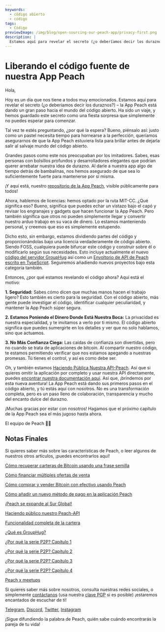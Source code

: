 ```yaml
---
keywords:
  - código abierto
  - código
tags:
  - Código
previewImage: /img/blog/open-sourcing-our-peach-app/privacy-first.png
description: |
  Estamos aquí para revelar el secreto (¿o deberíamos decir los duraznos?) – la App Peach está dando un gran paso hacia el mundo del código abierto.
---
```


# Liberando el código fuente de nuestra App Peach

Hola,

Hoy es un día que nos tiene a todos muy emocionados. Estamos aquí para revelar el secreto (¿o deberíamos decir los duraznos?) – la App Peach está dando un gran paso hacia el mundo del código abierto. Ha sido un viaje, y hemos guardado este secreto como una fiesta sorpresa que simplemente no puedes esperar para comenzar.

Tal vez te estés preguntando, ¿por qué la espera? Bueno, piénsalo así: justo como un pastel necesita tiempo para hornearse a la perfección, queríamos asegurarnos de que la App Peach estuviera lista para brillar antes de dejarla salir al salvaje mundo del código abierto.

Grandes pasos como este nos preocupaban por los imitadores. Sabes, esas personas con bolsillos profundos y desarrolladores elegantes que podrían querer arrebatar nuestra idea de durazno. Al darle a nuestra app algo de tiempo detrás de bambalinas, nos hemos asegurado de que sea lo suficientemente fuerte para mantenerse por sí misma.

¡Y aquí está, nuestro [repositorio de la App Peach](https://github.com/Peach2Peach/peach-app), visible públicamente para todos!

Ahora, hablemos de licencias: hemos optado por la ruta MIT-CC. ¿Qué significa eso? Bueno, significa que puedes echar un vistazo bajo el capó y revisar los engranajes y gadgets que hacen funcionar la App Peach. Pero también significa que otros no pueden simplemente llegar y convertir nuestro arduo trabajo en su vaca de dinero. Lo estamos manteniendo personal, y creemos que eso es simplemente estupendo.

Dicho esto, sin embargo, estamos dividiendo partes del código y proporcionándolas bajo una licencia verdaderamente de código abierto. Siendo FOSS, cualquiera puede bifurcar este código y construir sobre él o modificarlo según sus necesidades. Esto incluye actualmente el nuevo [código del servidor GroupHug](https://github.com/Peach2Peach/groupHug) así como un [Envoltorio de API de Peach escrito en TypeScript](https://github.com/Peach2Peach/peach-api-ts). Seguiremos añadiendo nuevos proyectos bajo esta categoría también.

Entonces, ¿por qué estamos revelando el código ahora? Aquí está el motivo:

**1. Seguridad:** Sabes cómo dicen que muchas manos hacen el trabajo ligero? Esto también es cierto para la seguridad. Con el código abierto, más gente puede investigar el código, identificar cualquier peculiaridad, y mantener la App Peach súper segura.

**2. Estamos Poniendo el Dinero Donde Está Nuestra Boca:** La privacidad es nuestra especialidad, y te invitamos a verlo por ti mismo. El código abierto significa que puedes sumergirte en los detalles y ver que no solo hablamos, sino que actuamos.

**3. No Más Confianza Ciega:** Las caídas de confianza son divertidas, pero no cuando se trata de aplicaciones de bitcoin. Al compartir nuestro código, te estamos permitiendo verificar que nos estamos apegando a nuestras promesas. Tú tienes el control, y así es como debe ser.

Oh, y también estamos [Haciendo Pública Nuestra API-Peach](/es/blog/making-our-peach-api-public). Así que si quieres omitir la aplicación por completo y usar nuestra API directamente, puedes [encontrar nuestra documentación aquí](https://docs.peachbitcoin.com/#introduction).
Así que, ¡brindemos por esta nueva aventura! La App Peach está dando sus primeros pasos en el código abierto, y tú estás aquí con nosotros. No es una transformación completa, pero es un paso lleno de colaboración, transparencia y mucho del encanto dulce del durazno.

¡Muchas gracias por estar con nosotros! Hagamos que el próximo capítulo de la App Peach sea el más jugoso hasta ahora.

El equipo de Peach 🍑🎉


## Notas Finales

Si quieres saber más sobre las características de Peach, o leer algunos de nuestros otros artículos, ¡puedes encontrarlos aquí!

[Cómo recuperar carteras de Bitcoin usando una frase semilla](https://peachbitcoin.com/es/blog/how-to-restore-peach-wallet/)

[Cómo financiar múltiples ofertas de venta](https://peachbitcoin.com/es/blog/funding-multiple-sell-offers/)

[Cómo comprar y vender Bitcoin con efectivo usando Peach](https://peachbitcoin.com/es/blog/how-to-buy-and-sell-bitcoin-with-cash-using-peach/)

[Cómo añadir un nuevo método de pago en la aplicación Peach](https://peachbitcoin.com/es/blog/how-to-add-a-payment-method/)

[¡Peach se expande al Sur Global!](https://peachbitcoin.com/es/blog/peach-expands-to-the-global-south/)

[Haciendo público nuestro Peach-API](https://peachbitcoin.com/es/blog/making-our-peach-api-public/)

[Funcionalidad completa de la cartera](https://peachbitcoin.com/es/blog/full-wallet-functionality/)

[¿Qué es GroupHug?](https://peachbitcoin.com/es/blog/group-hug/)

[¿Por qué la serie P2P? Capítulo 1](https://peachbitcoin.com/es/blog/why-p2p-chapter-1/)

[¿Por qué la serie P2P? Capítulo 2](https://peachbitcoin.com/es/blog/why-p2p-chapter-2/)

[¿Por qué la serie P2P? Capítulo 3](https://peachbitcoin.com/es/blog/why-p2p-chapter-3-circular-economies/)

[¿Por qué la serie P2P? Capítulo 4](https://peachbitcoin.com/es/blog/why-p2p-chapter-4-chains-of-trust/)

[Peach x meetups](https://peachbitcoin.com/es/blog/peach-for-meetups/)

Si quieres saber más sobre nosotros, consulta nuestras redes sociales, o simplemente [contáctanos](mailto:hello@peachbitcoin.com) (usa nuestra [clave PGP](https://keys.openpgp.org/vks/v1/by-fingerprint/48339A19645E2E53488E0E5479E1B270FACD1BD2) si es posible) ¡estaremos encantados de escuchar de ti!

[Telegram](https://t.me/peachtopeach), [Discord](https://discord.gg/ypeHz3SW54), [Twitter](https://twitter.com/peachbitcoin), [Instagram](https://instagram.com/peachbitcoin)

¡Sigue difundiendo la palabra de Peach, quién sabe cuándo encontrarás la pareja de tu vida!

